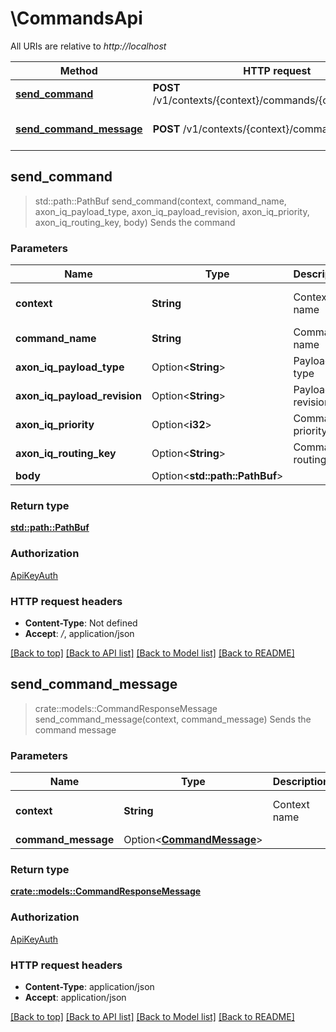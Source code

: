 # \CommandsApi

All URIs are relative to *http://localhost*

Method | HTTP request | Description
------------- | ------------- | -------------
[**send_command**](CommandsApi.md#send_command) | **POST** /v1/contexts/{context}/commands/{commandName} | Sends the command
[**send_command_message**](CommandsApi.md#send_command_message) | **POST** /v1/contexts/{context}/commands | Sends the command message



## send_command

> std::path::PathBuf send_command(context, command_name, axon_iq_payload_type, axon_iq_payload_revision, axon_iq_priority, axon_iq_routing_key, body)
Sends the command

### Parameters


Name | Type | Description  | Required | Notes
------------- | ------------- | ------------- | ------------- | -------------
**context** | **String** | Context name | [required] |[default to default]
**command_name** | **String** | Command name | [required] |
**axon_iq_payload_type** | Option<**String**> | Payload type |  |
**axon_iq_payload_revision** | Option<**String**> | Payload revision |  |
**axon_iq_priority** | Option<**i32**> | Command priority |  |
**axon_iq_routing_key** | Option<**String**> | Command routing key |  |
**body** | Option<**std::path::PathBuf**> |  |  |

### Return type

[**std::path::PathBuf**](std::path::PathBuf.md)

### Authorization

[ApiKeyAuth](../README.md#ApiKeyAuth)

### HTTP request headers

- **Content-Type**: Not defined
- **Accept**: */*, application/json

[[Back to top]](#) [[Back to API list]](../README.md#documentation-for-api-endpoints) [[Back to Model list]](../README.md#documentation-for-models) [[Back to README]](../README.md)


## send_command_message

> crate::models::CommandResponseMessage send_command_message(context, command_message)
Sends the command message

### Parameters


Name | Type | Description  | Required | Notes
------------- | ------------- | ------------- | ------------- | -------------
**context** | **String** | Context name | [required] |[default to default]
**command_message** | Option<[**CommandMessage**](CommandMessage.md)> |  |  |

### Return type

[**crate::models::CommandResponseMessage**](CommandResponseMessage.md)

### Authorization

[ApiKeyAuth](../README.md#ApiKeyAuth)

### HTTP request headers

- **Content-Type**: application/json
- **Accept**: application/json

[[Back to top]](#) [[Back to API list]](../README.md#documentation-for-api-endpoints) [[Back to Model list]](../README.md#documentation-for-models) [[Back to README]](../README.md)

